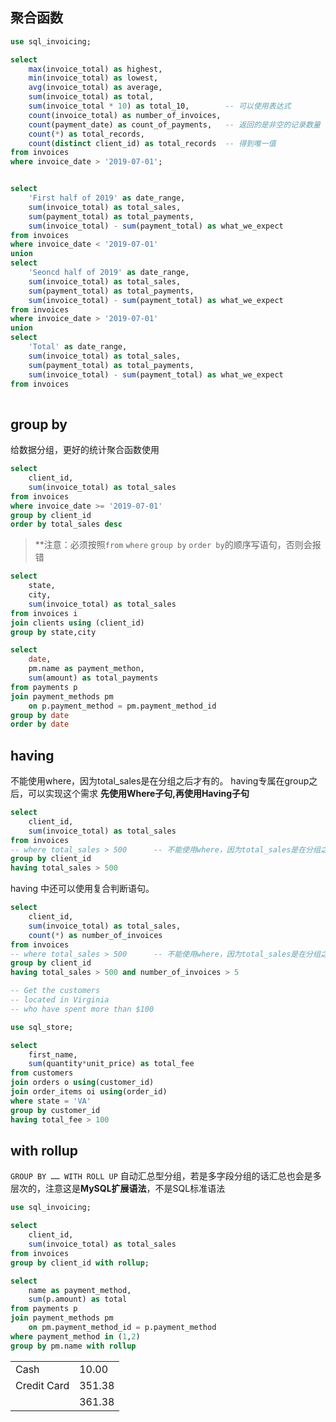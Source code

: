 ## 聚合函数
```sql
use sql_invoicing;

select 
	max(invoice_total) as highest,
    min(invoice_total) as lowest,
    avg(invoice_total) as average,
    sum(invoice_total) as total,
    sum(invoice_total * 10) as total_10,		-- 可以使用表达式
    count(invoice_total) as number_of_invoices,
    count(payment_date) as count_of_payments,	-- 返回的是非空的记录数量
    count(*) as total_records,
    count(distinct client_id) as total_records	-- 得到唯一值
from invoices
where invoice_date > '2019-07-01';

```

```sql

select
	'First half of 2019' as date_range,
    sum(invoice_total) as total_sales,
    sum(payment_total) as total_payments,
    sum(invoice_total) - sum(payment_total) as what_we_expect
from invoices
where invoice_date < '2019-07-01'
union
select
	'Seoncd half of 2019' as date_range,
    sum(invoice_total) as total_sales,
    sum(payment_total) as total_payments,
    sum(invoice_total) - sum(payment_total) as what_we_expect
from invoices
where invoice_date > '2019-07-01'
union
select
	'Total' as date_range,
    sum(invoice_total) as total_sales,
    sum(payment_total) as total_payments,
    sum(invoice_total) - sum(payment_total) as what_we_expect
from invoices
    
```
## group by
给数据分组，更好的统计聚合函数使用
```sql
select
	client_id,
	sum(invoice_total) as total_sales
from invoices
where invoice_date >= '2019-07-01'
group by client_id
order by total_sales desc
```
> **注意：必须按照`from` `where` `group by` `order by`的顺序写语句，否则会报错

```sql
select
	state,
    city,
	sum(invoice_total) as total_sales
from invoices i
join clients using (client_id)
group by state,city
```

```sql
select
	date,
    pm.name as payment_methon,
    sum(amount) as total_payments
from payments p
join payment_methods pm
	on p.payment_method = pm.payment_method_id
group by date
order by date
```
## having
不能使用where，因为total_sales是在分组之后才有的。
having专属在group之后，可以实现这个需求
**先使用Where子句,再使用Having子句**
```sql
select 
	client_id,
    sum(invoice_total) as total_sales
from invoices
-- where total_sales > 500		-- 不能使用where，因为total_sales是在分组之后才有的
group by client_id
having total_sales > 500
```
having 中还可以使用复合判断语句。
```sql
select 
	client_id,
    sum(invoice_total) as total_sales,
    count(*) as number_of_invoices
from invoices
-- where total_sales > 500		-- 不能使用where，因为total_sales是在分组之后才有的
group by client_id
having total_sales > 500 and number_of_invoices > 5
```



```sql
-- Get the customers
-- located in Virginia
-- who have spent more than $100

use sql_store;

select 
	first_name,
    sum(quantity*unit_price) as total_fee
from customers
join orders o using(customer_id)
join order_items oi using(order_id)
where state = 'VA'
group by customer_id
having total_fee > 100
```

## with rollup
`GROUP BY …… WITH ROLL UP` 自动汇总型分组，若是多字段分组的话汇总也会是多层次的，注意这是**MySQL扩展语法**，不是SQL标准语法
```sql
use sql_invoicing;

select
	client_id,
    sum(invoice_total) as total_sales
from invoices 
group by client_id with rollup;
```

```sql
select
	name as payment_method,
    sum(p.amount) as total
from payments p
join payment_methods pm 
	on pm.payment_method_id = p.payment_method
where payment_method in (1,2)
group by pm.name with rollup
```

|             |        |
| ----------- | ------ |
| Cash        | 10.00  |
| Credit Card | 351.38 |
|             | 361.38 |

